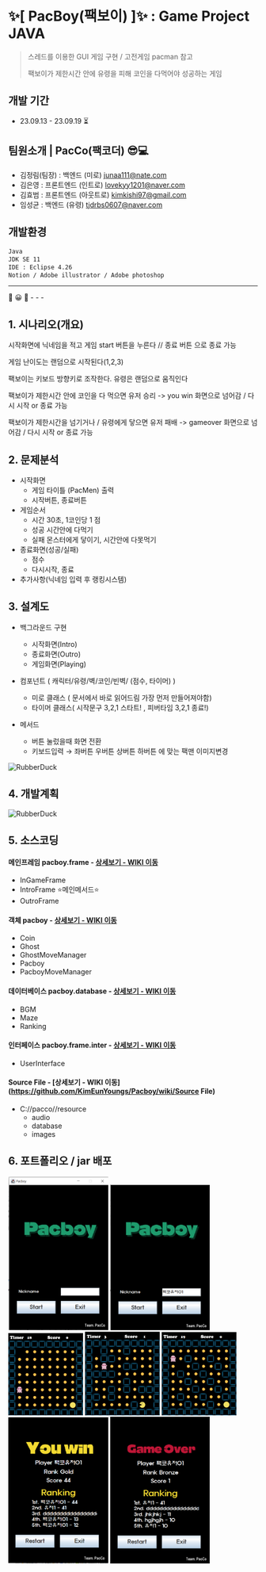 # :sparkles:[ PacBoy(팩보이) ]:sparkles: : Game Project JAVA


> 스레드를 이용한 GUI 게임 구현 / 고전게임 pacman 참고
> 
> 팩보이가 제한시간 안에 유령을 피해 코인을 다먹어야 성공하는 게임

## 개발 기간
- 23.09.13 - 23.09.19 :hourglass_flowing_sand:
  
## 팀원소개 | PacCo(팩코더) :sunglasses::computer:
- 김정림(팀장) : 백엔드 (미로)  [junaa111@nate.com](junaa111@nate.com)
- 김은영 : 프론트엔드 (인트로) [lovekyy1201@naver.com](mailto:lovekyy1201@naver.com)
- 김효범 : 프론트엔드 (아웃트로) [kimkishi97@gmail.com](mailto:kimkishi97@gmail.com)
- 임성균 : 백엔드 (유령) [tjdrbs0607@naver.com](mailto:tjdrbs0607@naver.com)
  
##  개발환경 

    Java      
    JDK SE 11
    IDE : Eclipse 4.26
    Notion / Adobe illustrator / Adobe photoshop
***
:crystal_ball: :grinning: :ghost: - - -  
## 1. 시나리오(개요)

시작화면에 닉네임을 적고 게임 start 버튼을 누른다 // 종료 버튼 으로 종료 가능

게임 난이도는 랜덤으로 시작된다(1,2,3)

팩보이는 키보드 방향키로 조작한다. 유령은 랜덤으로 움직인다

팩보이가 제한시간 안에 코인을 다 먹으면 유저 승리 -> you win 화면으로 넘어감 / 다시 시작 or 종료 가능

팩보이가 제한시간을 넘기거나 / 유령에게 닿으면 유저 패배 -> gameover 화면으로 넘어감 / 다시 시작 or 종료 가능


## 2. 문제분석

- 시작화면
    - 게임 타이틀 (PacMen) 출력
    - 시작버튼, 종료버튼
- 게임순서
    - 시간 30초, 1코인당 1 점
    - 성공 시간안에 다먹기
    - 실패 몬스터에게 닿이기, 시간안에 다못먹기
- 종료화면(성공/실패)
    - 점수
    - 다시시작, 종료
- 추가사항(닉네임 입력 후 랭킹시스템)

## 3. 설계도

- 백그라운드 구현
    - 시작화면(Intro)
    - 종료화면(Outro)
    - 게임화면(Playing)
      
- 컴포넌트 ( 캐릭터/유령/벽/코인/빈벽/ (점수, 타이머) )
    - 미로 클래스 ( 문서에서 바로 읽어드림  가장 먼저 만들어져야함)
    - 타이머 클래스( 시작문구 3,2,1 스타트! , 피버타임 3,2,1 종료!)
      
- 메서드 
    - 버튼 눌렀을때 화면 전환
    - 키보드입력 → 좌버튼 우버튼 상버튼 하버튼 에 맞는 팩맨 이미지변경
  
<img src="/path/to/img.jpg" width="40%" height="30%" title="px(픽셀) 크기 설정" alt="RubberDuck"></img>

## 4. 개발계획

<img src="/path/to/img.jpg" width="40%" height="30%" title="px(픽셀) 크기 설정" alt="RubberDuck"></img>

## 5. 소스코딩

#### 메인프레임 pacboy.frame - [상세보기 - WIKI 이동](https://github.com/KimEunYoungs/Pacboy/wiki/pacboy.frame)
- InGameFrame 
- IntroFrame :star:메인메서드:star:
- OutroFrame

#### 객체 pacboy - [상세보기 - WIKI 이동](https://github.com/KimEunYoungs/Pacboy/wiki/pacboy)
- Coin
- Ghost
- GhostMoveManager
- Pacboy
- PacboyMoveManager
  
#### 데이터베이스 pacboy.database - [상세보기 - WIKI 이동](https://github.com/KimEunYoungs/Pacboy/wiki/pacboy.database)
- BGM
- Maze
- Ranking

#### 인터페이스 pacboy.frame.inter - [상세보기 - WIKI 이동](https://github.com/KimEunYoungs/Pacboy/wiki/pacboy.frame.inter)
- UserInterface

#### Source File - [상세보기 - WIKI 이동](https://github.com/KimEunYoungs/Pacboy/wiki/Source File)
- C://pacco//resource
  - audio
  - database
  - images

## 6. 포트폴리오 / jar 배포

<div>
  <img src="captureImg/01.png" width="40%" height="40%" title="px(픽셀) 크기 설정" alt="pacboyImg01"></img>
  <img src="captureImg/02.png" width="40%" height="40%" title="px(픽셀) 크기 설정" alt="pacboyImg02"></img>
</div>
<div>
  <img src="captureImg/03.png" width="30%" height="30%" title="px(픽셀) 크기 설정" alt="pacboyImg03"></img>
  <img src="captureImg/04.png" width="30%" height="30%" title="px(픽셀) 크기 설정" alt="pacboyImg04"></img>
  <img src="captureImg/05.png" width="30%" height="30%" title="px(픽셀) 크기 설정" alt="pacboyImg05"></img>
</div>
<div>
  <img src="captureImg/06.png" width="40%" height="40%" title="px(픽셀) 크기 설정" alt="pacboyImg06"></img>
  <img src="captureImg/07.png" width="40%" height="40%" title="px(픽셀) 크기 설정" alt="pacboyImg07"></img>
</div>

